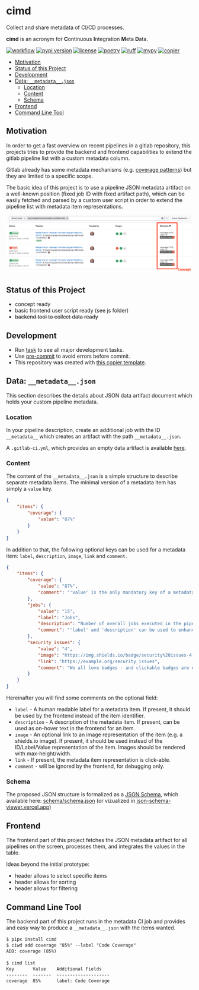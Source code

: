 # cimd

Collect and share metadata of CI/CD processes.

**cimd** is an acronym for **C**ontinuous **I**ntegration **M**eta **D**ata.

[![workflow](https://github.com/seebi/cimd/actions/workflows/check.yml/badge.svg)](https://github.com/seebi/cimd/actions) [![pypi version](https://img.shields.io/pypi/v/cimd)](https://pypi.org/project/cimd) [![license](https://img.shields.io/pypi/l/cimd)](https://pypi.org/project/cimd)
[![poetry][poetry-shield]][poetry-link] [![ruff][ruff-shield]][ruff-link] [![mypy][mypy-shield]][mypy-link] [![copier][copier-shield]][copier] 

<!-- vim-markdown-toc GitLab -->

* [Motivation](#motivation)
* [Status of this Project](#status-of-this-project)
* [Development](#development)
* [Data: `__metadata__.json`](#data-__metadata__json)
    * [Location](#location)
    * [Content](#content)
    * [Schema](#schema)
* [Frontend](#frontend)
* [Command Line Tool](#command-line-tool)

<!-- vim-markdown-toc -->

## Motivation

In order to get a fast overview on recent pipelines in a gitlab repository, this projects tries to provide the backend and frontend capabilities to extend the gitlab pipeline list with a custom metadata column.

Gitlab already has some metadata mechanisms (e.g. [coverage patterns](https://docs.gitlab.com/ee/ci/testing/code_coverage.html#test-coverage-examples)) but they are limited to a specific scope.

The basic idea of this project is to use a pipeline JSON metadata artifact on a well-known position (fixed job ID with fixed artifact path), which can be easily fetched and parsed by a custom user script in order to extend the pipeline list with metadata item representations.

![UI Sketch](docs/ui-sketch.png "UI Sketch")

## Status of this Project

- concept ready
- basic frontend user script ready (see js folder)
- ~~backend tool to collect data ready~~


## Development

- Run [task](https://taskfile.dev/) to see all major development tasks.
- Use [pre-commit](https://pre-commit.com/) to avoid errors before commit.
- This repository was created with [this copier template](https://github.com/eccenca/cmem-plugin-template).


## Data: `__metadata__.json`

This section describes the details about JSON data artifact document which holds your custom pipeline metadata.

### Location

In your pipeline description, create an additional job with the ID `__metadata__` which creates an artifact with the path `__metadata__.json`.

A `.gitlab-ci.yml`, which provides an empty data artifact is available [here](https://gitlab.com/seebi/gitlab-pipeline-metadata/-/blob/main/.gitlab-ci.yml?ref_type=eb2b4498).

### Content

The content of the `__metadata__.json` is a simple structure to describe separate metadata items.
The minimal version of a metadata item has simply a `value` key.

``` json
{
    "items": {
        "coverage": {
            "value": "87%"
        }
    }
}
```

In addition to that, the following optional keys can be used for a metadata item: `label`, `description`, `image`, `link` and `comment`.

``` json
{
    "items": {
        "coverage": {
            "value": "87%",
            "comment": "'value' is the only mandatory key of a metadata item."
        },
        "jobs": {
            "value": "15",
            "label": "Jobs",
            "description": "Number of overall jobs executed in the pipeline.",
            "comment": "'label' and 'description' can be used to enhance the UI."
        },
        "security_issues": {
            "value": "4",
            "image": "https://img.shields.io/badge/security%20issues-4-red",
            "link": "https://example.org/security_issues",
            "comment": "We all love badges - and clickable badges are even better."
        }
    }
}
```

Hereinafter you will find some comments on the optional field:

- `label` - A human readable label for a metadata item. If present, it should be used by the frontend instead of the item identifier.
- `description` - A description of the metadata item. If present, can be used as on-hover text in the frontend for an item.
- `image` - An optional link to an image representation of the item (e.g. a shields.io image). If present, it should be used instead of the ID/Label/Value representation of the item. Images should be rendered with max-height/width.
- `link` - If present, the metadata item representation is click-able.
- `comment` - will be ignored by the frontend, for debugging only.

### Schema

The proposed JSON structure is formalized as a [JSON Schema](https://json-schema.org/), which available here: [schema/schema.json](schema/schema.json) (or vizualized in [json-schema-viewer.vercel.app](https://json-schema-viewer.vercel.app/view?url=https%3A%2F%2Fgitlab.com%2Fseebi%2Fgitlab-pipeline-metadata%2F-%2Fraw%2Fmain%2Fschema%2Fschema.json&description_is_markdown=on&expand_buttons=on&show_breadcrumbs=on&show_toc=on&with_footer=on&template_name=js#items_pattern1))


## Frontend

The frontend part of this project fetches the JSON metadata artifact for all pipelines on the screen, processes them, and integrates the values in the table.

Ideas beyond the initial prototype:

- header allows to select specific items
- header allows for sorting
- header allows for filtering

## Command Line Tool

The backend part of this project runs in the metadata CI job and provides and easy way to produce a `__metadata__.json` with the items wanted.

``` shell
$ pipx install cimd
$ ciwd add coverage "85%" --label "Code Coverage"
ADD: coverage (85%)

$ cimd list
Key       Value    Additional Fields
--------  -------  --------------------
coverage  85%      label: Code Coverage
```


[poetry-link]: https://python-poetry.org/
[poetry-shield]: https://img.shields.io/endpoint?url=https://python-poetry.org/badge/v0.json
[ruff-link]: https://docs.astral.sh/ruff/
[ruff-shield]: https://img.shields.io/endpoint?url=https://raw.githubusercontent.com/astral-sh/ruff/main/assets/badge/v2.json&label=Code%20Style
[mypy-link]: https://mypy-lang.org/
[mypy-shield]: https://www.mypy-lang.org/static/mypy_badge.svg
[copier]: https://copier.readthedocs.io/
[copier-shield]: https://img.shields.io/endpoint?url=https://raw.githubusercontent.com/copier-org/copier/master/img/badge/badge-grayscale-inverted-border-purple.json
